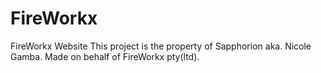 # FireWorkx
FireWorkx Website
This project is the property of Sapphorion aka. Nicole Gamba. Made on behalf of FireWorkx pty(ltd).
